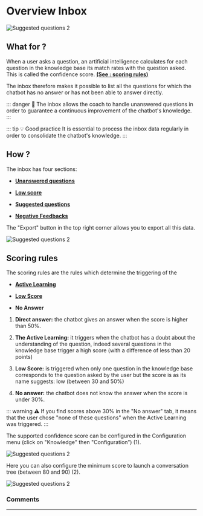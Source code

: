 # Overview Inbox

<div class="image_center">
  <img :src="$withBase('/assets/img/virtual-agent-studio/inbox/inbox1.png')" alt="Suggested questions 2">
</div>


## What for ?


When a user asks a question, an artificial intelligence calculates for each
question in the knowledge base its match rates with the question asked. This is
called the confidence score. [**(See : scoring rules)**](/solutions/virtual-agent-studio/chatbot/inbox/scoring_rules.html)

The inbox therefore makes it possible to list all the questions for which the
chatbot has no answer or has not been able to answer directly.

::: danger 🔴
The inbox allows the coach to handle unanswered questions in order to
guarantee a continuous improvement of the chatbot's knowledge.
:::

::: tip 💡️ Good practice
It is essential to process the inbox data regularly in order to
consolidate the chatbot's knowledge.
:::

## How ?


The inbox has four sections:

-   [**Unanswered questions**](/solutions/virtual-agent-studio/chatbot/inbox/unanswered_questions.html)

-   [**Low score**](/solutions/virtual-agent-studio/chatbot/inbox/low_score.html)

-   [**Suggested questions**](/solutions/virtual-agent-studio/chatbot/inbox/suggested_questions.html)

-   [**Negative Feedbacks**](/solutions/virtual-agent-studio/chatbot/inbox/negative_feedbacks.html) 

The "Export" button in the top right corner allows you to export all this data.

<div class="image_center">
  <img :src="$withBase('/assets/img/virtual-agent-studio/inbox/inbox2.png')" alt="Suggested questions 2">
</div>



## Scoring rules

The scoring rules are the rules which determine the triggering of the

-   [**Active Learning**](/solutions/virtual-agent-studio/chatbot/tools/active_learning.html)

-   [**Low Score**](/solutions/virtual-agent-studio/chatbot/inbox/low_score.html)

-   **No Answer**

1.  **Direct answer:** the chatbot gives an answer when the score is higher than
    50%.

2.  **The Active Learning:** it triggers when the chatbot has a doubt about the
    understanding of the question, indeed several questions in the knowledge
    base trigger a high score (with a difference of less than 20 points)

3.  **Low Score:** is triggered when only one question in the knowledge base
    corresponds to the question asked by the user but the score is as its name
    suggests: low (between 30 and 50%)

4.  **No answer:** the chatbot does not know the answer when the score is under
    30%.

::: warning ⚠️
If you find scores above 30% in the "No answer" tab, it means that the user
chose "none of these questions" when the Active Learning was triggered.
:::

The supported confidence score can be configured in the Configuration menu
(click on "Knowledge" then "Configuration”) (1).

<div class="image_center">
  <img :src="$withBase('/assets/img/virtual-agent-studio/inbox/inbox3.png')" alt="Suggested questions 2">
</div>



Here you can also configure the minimum score to launch a conversation tree
(between 80 and 90) (2).

<div class="image_center">
  <img :src="$withBase('/assets/img/virtual-agent-studio/inbox/inbox4.png')" alt="Suggested questions 2">
</div>


### Comments
---

<Comments />
